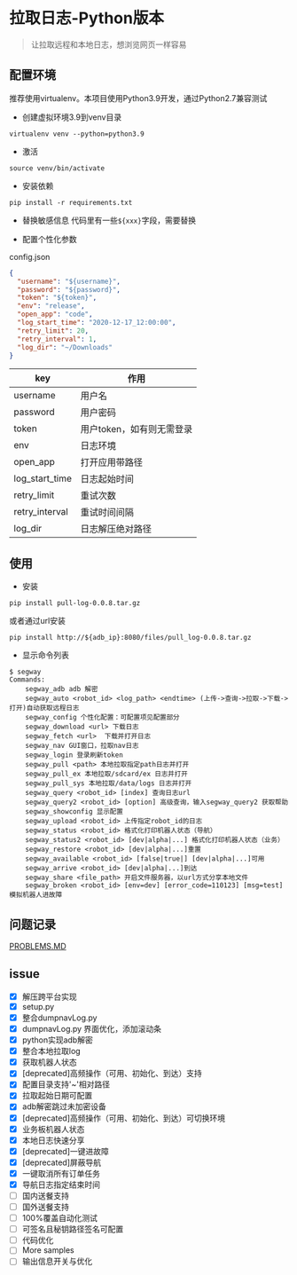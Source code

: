 # 拉取日志-Python版本

> 让拉取远程和本地日志，想浏览网页一样容易

## 配置环境

推荐使用virtualenv。本项目使用Python3.9开发，通过Python2.7兼容测试

- 创建虚拟环境3.9到venv目录

```shell
virtualenv venv --python=python3.9
```

- 激活
  
```shell
source venv/bin/activate
```

- 安装依赖

```shell
pip install -r requirements.txt
```

- 替换敏感信息
代码里有一些`${xxx}`字段，需要替换

- 配置个性化参数

config.json

```JSON
{
  "username": "${username}",
  "password": "${password}",
  "token": "${token}",
  "env": "release",
  "open_app": "code",
  "log_start_time": "2020-12-17_12:00:00",
  "retry_limit": 20,
  "retry_interval": 1,
  "log_dir": "~/Downloads"
}
```

key | 作用 |
---------|----------
username | 用户名
password | 用户密码
token | 用户token，如有则无需登录
env | 日志环境
open_app | 打开应用带路径
log_start_time | 日志起始时间
retry_limit | 重试次数
retry_interval | 重试时间间隔
log_dir | 日志解压绝对路径

## 使用

- 安装
  
```shell
pip install pull-log-0.0.8.tar.gz
```

或者通过url安装

```shell
pip install http://${adb_ip}:8080/files/pull_log-0.0.8.tar.gz
```

- 显示命令列表
  
```shell
$ segway
Commands:
    segway_adb adb 解密
    segway_auto <robot_id> <log_path> <endtime> (上传->查询->拉取->下载->打开)自动获取远程日志
    segway_config 个性化配置：可配置项见配置部分
    segway_download <url> 下载日志
    segway_fetch <url>  下载并打开日志
    segway_nav GUI窗口，拉取nav日志 
    segway_login 登录刷新token
    segway_pull <path> 本地拉取指定path日志并打开
    segway_pull_ex 本地拉取/sdcard/ex 日志并打开
    segway_pull_sys 本地拉取/data/logs 日志并打开
    segway_query <robot_id> [index] 查询日志url
    segway_query2 <robot_id> [option] 高级查询，输入segway_query2 获取帮助
    segway_showconfig 显示配置
    segway_upload <robot_id> 上传指定robot_id的日志
    segway_status <robot_id> 格式化打印机器人状态（导航）
    segway_status2 <robot_id> [dev|alpha|...] 格式化打印机器人状态（业务）
    segway_restore <robot_id> [dev|alpha|...]重置
    segway_available <robot_id> [false|true|] [dev|alpha|...]可用
    segway_arrive <robot_id> [dev|alpha|...]到达
    segway_share <file_path> 开启文件服务器，以url方式分享本地文件
    segway_broken <robot_id> [env=dev] [error_code=110123] [msg=test] 模拟机器人进故障
 ```

## 问题记录

[PROBLEMS.MD](https://github.com/laxian/shell/blob/dev/python/PROBLEMS.MD)

## issue

- [x] 解压跨平台实现
- [x] setup.py
- [x] 整合dumpnavLog.py
- [x] dumpnavLog.py 界面优化，添加滚动条
- [x] python实现adb解密
- [x] 整合本地拉取log
- [x] 获取机器人状态
- [x] [deprecated]高频操作（可用、初始化、到达）支持
- [x] 配置目录支持'~'相对路径
- [x] 拉取起始日期可配置
- [x] adb解密跳过未加密设备
- [x] [deprecated]高频操作（可用、初始化、到达）可切换环境
- [x] 业务板机器人状态
- [x] 本地日志快速分享
- [x] [deprecated]一键进故障
- [x] [deprecated]屏蔽导航
- [x] 一键取消所有订单任务
- [x] 导航日志指定结束时间
- [ ] 国内送餐支持
- [ ] 国外送餐支持
- [ ] 100%覆盖自动化测试
- [ ] 可签名且秘钥路径签名可配置
- [ ] 代码优化
- [ ] More samples
- [ ] 输出信息开关与优化
